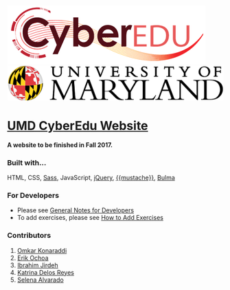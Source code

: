 ![UMD CyberEdu logo](./assets/CyberEdu_logo.png)
![UMD Logo](./assets/umd_logo.png)

# [UMD CyberEdu Website](https://umdcyberedu.github.io)

**A website to be finished in Fall 2017.**

### Built with...
HTML,
CSS,
[Sass](http://sass-lang.com/),
JavaScript,
[jQuery](https://jquery.com/),
[{{mustache}}](https://mustache.github.io/),
[Bulma](http://bulma.io/)

### For Developers
* Please see [General Notes for Developers](./notes/general_notes.md)
* To add exercises, please see [How to Add Exercises](./notes/how_to_add_exercises.md)

### Contributors

1. [Omkar Konaraddi](https://konaraddio.github.io/)
2. [Erik Ochoa](https://github.com/erik-ochoa)
3. [Ibrahim Jirdeh](https://github.com/ijirdeh5)
4. [Katrina Delos Reyes](https://github.com/kdreyes)
5. [Selena Alvarado](https://github.com/salvarado)
